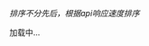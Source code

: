  <link rel="stylesheet" href="https://fastly.jsdelivr.net/npm/@fortawesome/fontawesome-free@5.15.3/css/all.min.css" integrity="sha256-2H3fkXt6FEmrReK448mDVGKb3WW2ZZw35gI7vqHOE4Y=" crossorigin="anonymous">

<script src="https://unpkg.com/axios/dist/axios.min.js"></script>

<script src="/static/tgtool.js"></script>
<script src="/static/get_gh_info.js"></script>

<link rel="stylesheet" href="/static/tgtool.css">

*排序不分先后，根据api响应速度排序*

<div id="Modules">


<p>加载中...</p>
</div>

<script>
axios('/info.json').then((dt)=>{
    document.getElementById("Modules").innerHTML = '';
    for(let i in dt.data.modules){
        let tmp = dt.data.modules[i];
        if(tmp.github_check != undefined){
            if(tmp.github_check.success){
                getGithub(tmp.github_check.owner,tmp.github_check.repo_name);
            }
        }
    }
}).catch(err=>{
    var tg = TGTool();
    tg.error('获取API失败！');
    document.getElementById("Modules").innerHTML = err;
})
</script>


 <style>
                /* css part */
                .gr-card {

                    --gr-header-width-proportion: 10%;
                    --gr-footer-width-proportion: 10%;
                    --gr-content-width-proportion: 80%;

                    --gr-header-min-width: 80px;
                    --gr-footer-min-width: 80px;

                    --gr-card-element-margin: 6px 10px 6px 10px; /* header content footer*/

                    display: flex;
                    background-color: #fff;
                    border-radius: 6px;
                    overflow: hidden;
                    box-shadow: 0px 4px 6px rgba(0, 0, 0, .12);
                    margin-bottom: 20px;
                    vertical-align: middle;
                    position: relative;
                }

                .gr-header {
                    width: var(--gr-header-width-proportion);
                    min-width: var(--gr-header-min-width);
                    margin: var(--gr-card-element-margin);
                    background-color: #fff;
                    /* background-color: blueviolet; */
                }

                .gr-header img {
                    width: 80px;
                    height: 80px;
                    position: relative;
                    top: 50%;
                    left: 50%;
                    transform: translate(-50%,-50%);
                    object-fit: cover;
                    border-radius: 50%;
                    margin: 0px;
                }

                .gr-content {
                    width: var(--gr-content-width-proportion);
                    margin: var(--gr-card-element-margin);
                    background-color: #fff;
                    text-align: left;
                }

                #gr-github-icon {
                    font-size: 1.3rem;
                }
                .gr-fullname {
                    display: -webkit-box;
                    -webkit-box-orient: vertical;
                    -webkit-line-clamp: 1;
                    overflow: hidden;
                }

                .gr-fullname p {
                    line-height: 2rem;
                    margin: 10px 0px 0px 0px;
                    padding: 0;
                    font-size: .83rem;
                    font-weight: bolder;
                }

                .gr-description {
                    font-size: .8rem;
                    line-height: 1.6rem;
                    display: -webkit-box;
                    -webkit-box-orient: vertical;
                    -webkit-line-clamp: 1;
                    overflow: hidden;
                }

                .gr-footer {
                    width: var(--gr-footer-width-proportion);
                    min-width: var(--gr-footer-min-width);
                    margin: var(--gr-card-element-margin);
                    display: flex;
                    /* background-color: aqua; */
                    background-color: #fff;
                    position: relative;
                    padding: 0px;
                }

                .gr-language-star {
                    margin: auto auto 22px auto;
                    text-align: center;
                    opacity: 1;
                }

                .gr-language {
                    font-size: .8rem;
                    font-weight: 600;
                    line-height: 2.2rem;
                    color: #2070d3;
                }

                #gr-star-icon {
                    font-size: .8rem;
                    display: inherit;
                }

                .gr-card-toolbar{
                    display:flex;
                    width: 100%;
                    height: 100%;

                    position: absolute;

                    opacity: 0;
                    animation: fade-out;
                    animation-duration: .4s;
                    z-index: -1;
                    /* background-color: #2070d3; */
                }

                .gr-repo-link {
                    margin: auto;
                }

                #gr-repo-link-icon {
                    font-size: 16px;
                }
                /* animation part */

                @keyframes fade-in {
                    0% {opacity: 0;}/*初始状态 透明度为0*/
                    100% {opacity: 1;}/*结束状态 透明度为1*/
                }

                @keyframes fade-out {
                    0% {opacity: 1;}/*初始状态 透明度为0*/
                    100% {opacity: 0;}/*结束状态 透明度为1*/
                }

                .gr-card:hover .gr-language-star{
                    opacity: 0;
                    animation: fade-out;
                    animation-duration: .3s;
                }

                .gr-card:hover .gr-card-toolbar{
                    opacity: 1;
                    animation: fade-in;
                    animation-duration: .6s;
                    z-index: 1;
                }
</style>
